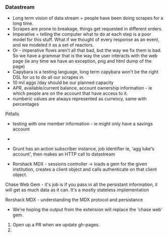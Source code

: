### Datastream
* Long term vision of data stream = people have been doing scrapes for a long time.
* Scrapes are prone to breakage, things get requested in different orders.
* Imperative = telling the computer what to do at each step is a poor model for this stuff. What if we thought of every response as an event, and we modeled it as a set of reactors.
* Or - imperative flows aren't all that bad, but the way we fix them is bad. So we have a grammar that is the way the user interacts with the web page (ie any time we have an exception, png and html dump of the page)
* Capybara is a testing language, long term capybara won't be the right DSL for us to do all our scrapes in.
* 10 mil aggs /day should be our planned capacity
* APR, available/current balance, account ownership information - ie which people are on the account that have access to it.
* numberic values are always represented as currency, same with percentages


Pitfalls
* testing with one member information - ie might only have a savings account
*

* Grunt has an action subscriber instance, job identifier ie, 'agg luke's account', then makes an HTTP call to datastream
* Rorshack MDX - sessions controller -> loads a gem for the given institution, creates a client object and calls authenticate on that client object.

Chase Web Gem - it's job is if you pass in all the persistant information, it will get as much data as it can. It's a mostly stateless implementation

Rorshack MDX - understanding the MDX protocol and persistance

* We're hoping the output from the extension will replace the 'chase web' gem.


1. Open up a PR when we update gh-pages.
2.
